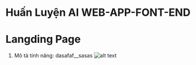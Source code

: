 # Huấn Luyện AI WEB-APP-FONT-END

# Langding Page

1. Mô tả tính năng:
 dasafaf__sasas
![alt text](https://github.com/hongdethat/world-singularity-font-end-app/blob/image/HomePage.png)

